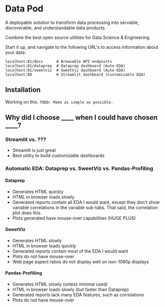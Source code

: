 # Data Pod
A deployable solution to transform data processing into servable, discoverable, and
 understandable data products.
 
Combine the best open source utilities for Data Science & Engineering.

Start it up, and navigate to the following URL's to access information about your data:

```
localhost:81/docs      # Browsable API endpoints
localhost:81/dataprep  # dataprep dashboard (Auto-EDA)
localhost:81/sweetviz  # SweetViz dashboard (Auto-EDA)
localhost:80           # Streamlit dashboard (Customizable EDA)
```

## Installation
Working on this. `TODO: Make as simple as possible.`

## Why did I choose ____ when I could have chosen ____?

### Streamlit vs. ???
- Streamlit is just great
- Best utility to build customizable dashboards

### Automatic EDA: Dataprep vs. SweetViz vs. Pandas-Profiling
#### Dataprep
- Generates HTML quickly
- HTML in browser loads slowly
- Generated reports contain all EDA I would want, except they don't show variable
 correlations in the variable sub-tabs. That said, the correlation plot does this.
- Plots generated have mouse-over capabilities (HUGE PLUS)

#### SweetViz
- Generates HTML slowly
- HTML in browser loads quickly
- Generated reports contain most of the EDA I would want
- Plots do not have mouse-over
- Web page aspect ratios do not display well on non-1080p displays

#### Pandas-Profiliing
- Generates HTML slowly (unless minimal used)
- HTML in browser loads slowly (but faster than Dataprep)
- Generated reports lack many EDA features, such as correlations
- Plots do not have mouse-over 